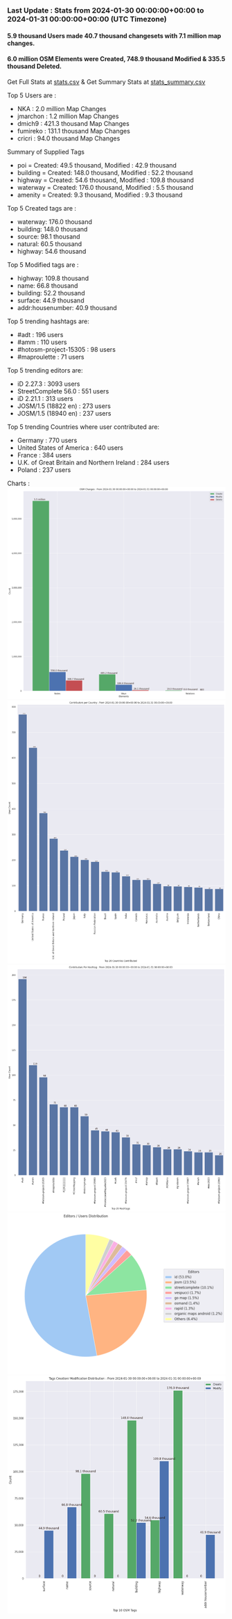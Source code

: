 ### Last Update : Stats from 2024-01-30 00:00:00+00:00 to 2024-01-31 00:00:00+00:00 (UTC Timezone)

#### 5.9 thousand Users made 40.7 thousand changesets with 7.1 million map changes.
#### 6.0 million OSM Elements were Created, 748.9 thousand Modified & 335.5 thousand Deleted.
Get Full Stats at [stats.csv](/stats/Global/Daily/stats.csv)
 & Get Summary Stats at [stats_summary.csv](/stats/Global/Daily/stats_summary.csv)

Top 5 Users are : 
- NKA : 2.0 million Map Changes
- jmarchon : 1.2 million Map Changes
- dmich9 : 421.3 thousand Map Changes
- fumireko : 131.1 thousand Map Changes
- cricri : 94.0 thousand Map Changes

Summary of Supplied Tags
- poi = Created: 49.5 thousand, Modified : 42.9 thousand
- building = Created: 148.0 thousand, Modified : 52.2 thousand
- highway = Created: 54.6 thousand, Modified : 109.8 thousand
- waterway = Created: 176.0 thousand, Modified : 5.5 thousand
- amenity = Created: 9.3 thousand, Modified : 9.3 thousand


Top 5 Created tags are :
- waterway: 176.0 thousand
- building: 148.0 thousand
- source: 98.1 thousand
- natural: 60.5 thousand
- highway: 54.6 thousand


Top 5 Modified tags are :
- highway: 109.8 thousand
- name: 66.8 thousand
- building: 52.2 thousand
- surface: 44.9 thousand
- addr:housenumber: 40.9 thousand


Top 5 trending hashtags are:
- #adt : 196 users
- #amm : 110 users
- #hotosm-project-15305 : 98 users
- #maproulette : 71 users


Top 5 trending editors are:
- iD 2.27.3 : 3093 users
- StreetComplete 56.0 : 551 users
- iD 2.21.1 : 313 users
- JOSM/1.5 (18822 en) : 273 users
- JOSM/1.5 (18940 en) : 237 users


Top 5 trending Countries where user contributed are:
- Germany : 770 users
- United States of America : 640 users
- France : 384 users
- U.K. of Great Britain and Northern Ireland : 284 users
- Poland : 237 users


 Charts : 
![Alt text](./stats_osm_changes.png) 
![Alt text](./stats_users_per_country.png) 
![Alt text](./stats_users_per_hashtag.png) 
![Alt text](./stats_editors_pie_chart.png) 
![Alt text](./stats_tags.png) 
